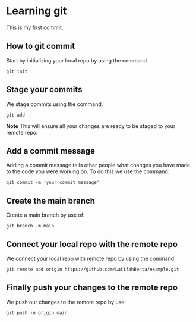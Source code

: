 # Learning git

This is my first commit.

## How to git commit

Start by initializing your local repo by using the command.

`git init`

## Stage your commits

We stage commits using the command.

`git add .`

**Note** This will ensure all your changes are ready to be staged to your remote repo.

## Add a commit message

Adding a commit message tells other people what changes you have made to the code you were working on. To do this we use the command:

`git commit -m 'your commit message'`

## Create the main branch

Create a main branch by use of:

`git branch -m main`

## Connect your local repo with the remote repo

We connect your local repo with remote repo by using the command:

`git remote add origin https://github.com/LatifahBenta/example.git`

## Finally push your changes to the remote repo

We push our changes to the remote repo by use:

`git push -u origin main`
